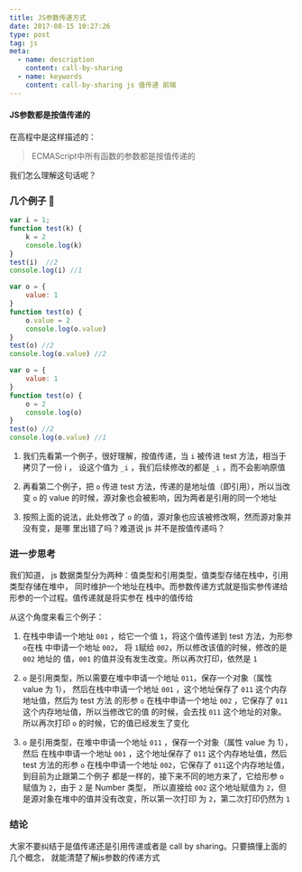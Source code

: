 ```yaml
---
title: JS参数传递方式
date: 2017-08-15 10:27:26
type: post
tag: js
meta:
  - name: description
    content: call-by-sharing
  - name: keywords
    content: call-by-sharing js 值传递 前端
---
```


#### JS参数都是按值传递的
在高程中是这样描述的：
> ECMAScript中所有函数的参数都是按值传递的  

我们怎么理解这句话呢？

<!-- more -->

### 几个例子 :chestnut:

```js
var i = 1;
function test(k) {
    k = 2
    console.log(k)
}
test(i)  //2
console.log(i) //1
```

```javascript
var o = {
    value: 1
}
function test(o) {
    o.value = 2
    console.log(o.value)
}
test(o) //2
console.log(o.value) //2
```

```javascript
var o = {
    value: 1
}
function test(o) {
    o = 2
    console.log(o)
}
test(o) //2
console.log(o.value) //1
```

1. 我们先看第一个例子，很好理解，按值传递，当 `i` 被传进 test 方法，相当于拷贝了一份 i ，
设这个值为 `_i` ，我们后续修改的都是 `_i` ，而不会影响原值

2. 再看第二个例子，把 `o` 传进 test 方法，传递的是地址值（即引用），所以当改变 `o` 的
value 的时候，源对象也会被影响，因为两者是引用的同一个地址

3. 按照上面的说法，此处修改了 `o` 的值，源对象也应该被修改啊，然而源对象并没有变，是哪
里出错了吗？难道说 js 并不是按值传递吗？


### 进一步思考

我们知道， js 数据类型分为两种：值类型和引用类型，值类型存储在栈中，引用类型存储在堆中，
同时维护一个地址在栈中。而参数传递方式就是指实参传递给形参的一个过程。值传递就是将实参在
栈中的值传给

从这个角度来看三个例子：


1. 在栈中申请一个地址 `001` ，给它一个值 `1`，将这个值传递到 test 方法，为形参 `o`在栈
中申请一个地址 `002`， 将 `1`赋给 `002`，所以修改该值的时候，修改的是 `002` 地址的
值，`001` 的值并没有发生改变。所以再次打印，依然是 `1`

2. `o` 是引用类型，所以需要在堆中申请一个地址 `011`，保存一个对象（属性 value 为 1），
然后在栈中申请一个地址 `001` ，这个地址保存了 `011` 这个内存地址值，然后为 test 方法
的形参 `o` 在栈中申请一个地址 `002` ，它保存了 `011` 这个内存地址值，所以当修改它的值
的时候，会去找 `011` 这个地址的对象。所以再次打印 `o` 的时候，它的值已经发生了变化

3. `o` 是引用类型，在堆中申请一个地址 `011` ，保存一个对象（属性 value 为 1），然后
在栈中申请一个地址 `001` ，这个地址保存了 `011` 这个内存地址值，然后 test 方法的形参
 `o` 在栈中申请一个地址 `002`，它保存了 `011`这个内存地址值，到目前为止跟第二个例子
 都是一样的，接下来不同的地方来了，它给形参 `o` 赋值为 `2`，由于 `2` 是 Number 类型，
 所以直接给 `002` 这个地址赋值为 `2`，但是源对象在堆中的值并没有改变，所以第一次打印
 为 `2`，第二次打印仍然为 `1` 


 ### 结论

大家不要纠结于是值传递还是引用传递或者是 call by sharing。只要搞懂上面的几个概念，
就能清楚了解js参数的传递方式